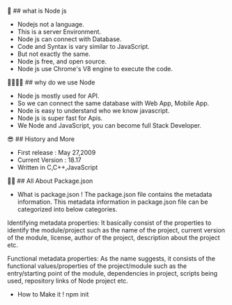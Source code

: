 👻 ## what is Node js
- Nodejs not a language.
- This is a server Environment.
- Node js can connect with Database.
- Code and Syntax is vary similar to JavaScript.
- But not exactly the same.
- Node js free, and open source.
- Node js use Chrome's V8 engine to execute the code.

🤷‍♂️🤷‍♂️ ## why do we use Node
- Node js mostly used for API.
- So we can connect the same database with Web App, Mobile App.
- Node is easy to understand who we know javascript.
- Node js is super fast for Apis.
- We Node and JavaScript, you can become full Stack Developer.

😎 ## History and More 
- First release : May 27,2009
- Current Version : 18.17
- Written in C,C++,JavaScript

🙌🙌 ## All About Package.json
- What is package.json 
! The package.json file contains the metadata information. This metadata information in package.json file can be categorized into below categories.

Identifying metadata properties: It basically consist of the properties to identify the module/project such as the name of the project, current version of the module, license, author of the project, description about the project etc.

Functional metadata properties: As the name suggests, it consists of the functional values/properties of the project/module such as the entry/starting point of the module, dependencies in project, scripts being used, repository links of Node project etc.
- How to Make it
! npm init